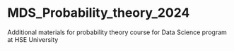 # MDS_Probability_theory_2024
Additional materials for probability theory course for Data Science program at HSE University

